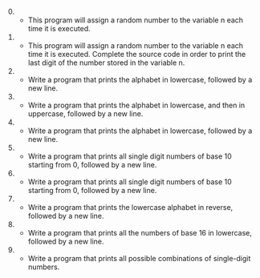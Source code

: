 0. - This program will assign a random number to the variable n each time it is executed. 

1. - This program will assign a random number to the variable n each time it is executed. Complete the source code in order to print the last digit of the number stored in the variable n.

2. - Write a program that prints the alphabet in lowercase, followed by a new line.

3. - Write a program that prints the alphabet in lowercase, and then in uppercase, followed by a new line.

4. - Write a program that prints the alphabet in lowercase, followed by a new line.

5. - Write a program that prints all single digit numbers of base 10 starting from 0, followed by a new line.

6. - Write a program that prints all single digit numbers of base 10 starting from 0, followed by a new line.


7. - Write a program that prints the lowercase alphabet in reverse, followed by a new line.

8. - Write a program that prints all the numbers of base 16 in lowercase, followed by a new line.

9. - Write a program that prints all possible combinations of single-digit numbers.
